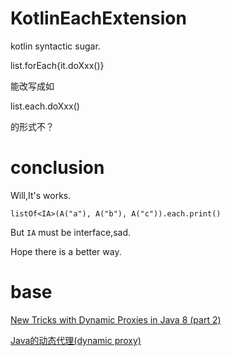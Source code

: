 # KotlinEachExtension

kotlin syntactic sugar.

list.forEach{it.doXxx()}

能改写成如

list.each.doXxx()

的形式不？

# conclusion

Will,It's works.

    listOf<IA>(A("a"), A("b"), A("c")).each.print()

But `IA` must be interface,sad.

Hope there is a better way.

# base

[New Tricks with Dynamic Proxies in Java 8 (part 2)](https://opencredo.com/dynamic-proxies-java-part-2/)

[Java的动态代理(dynamic proxy)](https://www.cnblogs.com/techyc/p/3455950.html)